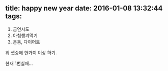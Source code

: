 title: happy new year
date: 2016-01-08 13:32:44
tags:
---

1. 금연시도
2. 아침챙겨먹기
3. 운동, 다이어트

위 셋중에 한가지 이상 하기.

현재 1번실패...